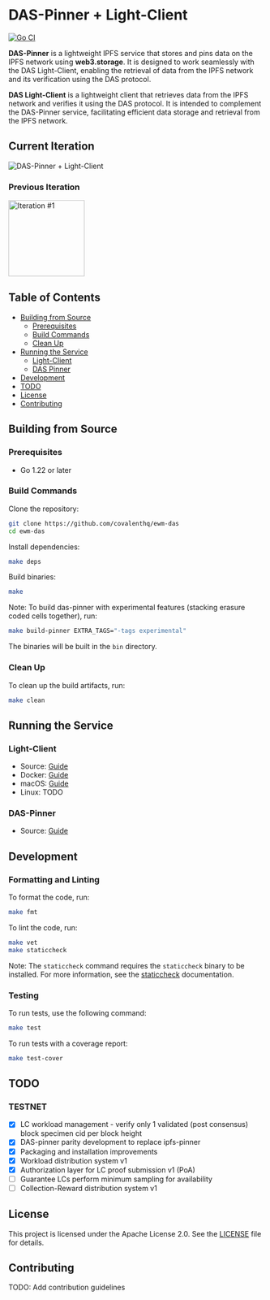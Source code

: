 # DAS-Pinner + Light-Client

[![Go CI](https://github.com/covalenthq/das-ipfs-pinner/actions/workflows/go.yml/badge.svg)](https://github.com/covalenthq/das-ipfs-pinner/actions)

**DAS-Pinner** is a lightweight IPFS service that stores and pins data on the IPFS network using **web3.storage**. It is designed to work seamlessly with the DAS Light-Client, enabling the retrieval of data from the IPFS network and its verification using the DAS protocol.

**DAS Light-Client** is a lightweight client that retrieves data from the IPFS network and verifies it using the DAS protocol. It is intended to complement the DAS-Pinner service, facilitating efficient data storage and retrieval from the IPFS network.

## Current Iteration

![DAS-Pinner + Light-Client](assets/iteration2.png)

### Previous Iteration

<a href="assets/iteration1.png">
    <img src="assets/iteration1.png" alt="Iteration #1" width="150"/>
</a>

## Table of Contents

- [Building from Source](#building-from-source)
  - [Prerequisites](#prerequisites)
  - [Build Commands](#build-commands)
  - [Clean Up](#clean-up)
- [Running the Service](#running-the-service)
  - [Light-Client](#light-client)
  - [DAS Pinner](#das-pinner)
- [Development](#development)
- [TODO](#todo)
- [License](#license)
- [Contributing](#contributing)

## Building from Source

### Prerequisites

- Go 1.22 or later

### Build Commands

Clone the repository:

```sh
git clone https://github.com/covalenthq/ewm-das
cd ewm-das
```

Install dependencies:

```sh
make deps
```

Build binaries:

```sh
make
```

Note: To build das-pinner with experimental features (stacking erasure coded cells together), run:
  
```sh
make build-pinner EXTRA_TAGS="-tags experimental"
```

The binaries will be built in the `bin` directory.

### Clean Up

To clean up the build artifacts, run:

```sh
make clean
```

## Running the Service

### Light-Client

- Source: [Guide](LIGHTCLIENT.md#running-light-client-locally)
- Docker: [Guide](LIGHTCLIENT.md#running-light-client-in-docker)
- macOS: [Guide](INSTALL.md#)
- Linux: TODO

### DAS-Pinner

- Source: [Guide](PINNER.md#)

## Development

### Formatting and Linting

To format the code, run:

```sh
make fmt
```

To lint the code, run:

```sh
make vet
make staticcheck
```

Note: The `staticcheck` command requires the `staticcheck` binary to be installed. For more information, see the [staticcheck](https://staticcheck.dev/docs/getting-started/) documentation.

### Testing

To run tests, use the following command:

```sh
make test
```

To run tests with a coverage report:

```sh
make test-cover
```

## TODO

### TESTNET

- [x] LC workload management - verify only 1 validated (post consensus) block specimen cid per block height
- [x] DAS-pinner parity development to replace ipfs-pinner
- [x] Packaging and installation improvements
- [x] Workload distribution system v1
- [x] Authorization layer for LC proof submission v1 (PoA)
- [ ] Guarantee LCs perform minimum sampling for availability
- [ ] Collection-Reward distribution system v1

## License

This project is licensed under the Apache License 2.0. See the [LICENSE](LICENSE) file for details.


## Contributing

TODO: Add contribution guidelines
